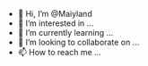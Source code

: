 - 👋 Hi, I’m @Maiyland
- 👀 I’m interested in ...
- 🌱 I’m currently learning ...
- 💞️ I’m looking to collaborate on ...
- 📫 How to reach me ...

<!---
Maiyland/Maiyland is a ✨ special ✨ repository because its `README.md` (this file) appears on your GitHub profile.
You can click the Preview link to take a look at your changes.
--->
